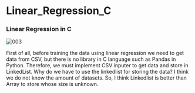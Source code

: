 # Linear_Regression_C

### Linear Regression in C    


![003](https://user-images.githubusercontent.com/87653966/173309123-d2bf3362-8fc2-43e5-b5d6-7ad215834133.png)


First of all, before training the data using linear regression we need to get data from CSV, but there is no library in C language such as Pandas in Python. Therefore, we must implement CSV inputer to get data and store in LinkedList. Why do we have to use the linkedlist for storing the data? I think we do not know the amount of datasets. So, I think Linkedlist is better than Array to store whose size is unknown.    
